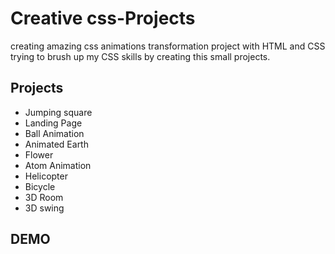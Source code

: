# Creative css-Projects

creating amazing css animations transformation project with HTML and CSS trying to brush up my CSS skills by creating this small projects.


## Projects 

- Jumping square
- Landing Page
- Ball Animation
- Animated Earth
- Flower
- Atom Animation
- Helicopter
- Bicycle
- 3D Room
- 3D swing
  
## DEMO
